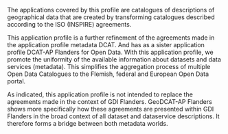 The applications covered by this profile are catalogues of descriptions of geographical data that are created by transforming catalogues described according to the ISO (INSPIRE) agreements.

This application profile is a further refinement of the agreements made in the application profile metadata DCAT. And has as a sister application profile DCAT-AP Flanders for Open Data. 
With this application profile, we promote the uniformity of the available information about datasets and data services (metadata). This simplifies the aggregation process of multiple Open Data Catalogues to the Flemish, federal and European Open Data portal. 

As indicated, this application profile is not intended to replace the agreements made in the context of GDI Flanders. GeoDCAT-AP Flanders shows more specifically how these agreements are presented within GDI Flanders in the broad context of all dataset and dataservice descriptions. It therefore forms a bridge between both metadata worlds.